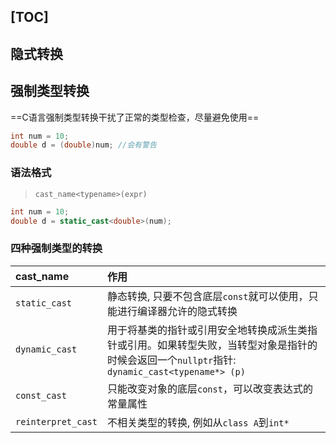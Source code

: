 [TOC]
---
## 隐式转换

## 强制类型转换
==C语言强制类型转换干扰了正常的类型检查，尽量避免使用==
```cpp
int num = 10;
double d = (double)num; //会有警告
```

### 语法格式
> `cast_name<typename>(expr)`

```cpp
int num = 10;
double d = static_cast<double>(num);
```

### 四种强制类型的转换
| cast_name          | 作用                                                                                                                                      |
| :----------------- | :---------------------------------------------------------------------------------------------------------------------------------------- |
| `static_cast`      | 静态转换, 只要不包含底层`const`就可以使用，只能进行编译器允许的隐式转换                                                                   |
| `dynamic_cast`     | 用于将基类的指针或引用安全地转换成派生类指针或引用。如果转型失败，当转型对象是指针的时候会返回一个`nullptr`指针: `dynamic_cast<typename*> (p)` |
| `const_cast`       | 只能改变对象的底层`const`，可以改变表达式的常量属性                                                                                       |
| `reinterpret_cast` | 不相关类型的转换, 例如从`class A`到`int*`                                                                                                     |


